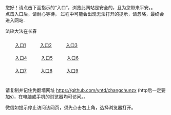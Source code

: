 您好！请点击下面指示的“入口”，浏览此网站是安全的，且为您带来平安。。 <br/>
点击入口后，请耐心等待， 过程中可能会出现无法打开的提示，请忽略，最终会进入网站. </br>

法轮大法在长春<br/>
<div style="padding:10px"><a style="margin:20px" target="_blank" href="https://d293i119to21b9.cloudfront.net/2Qpsp?vrvwcpi" id="ccLink1" rel="nofollow">入口1</a> <a target="_blank" style="margin:20px" href="https://d2a5cjmmtudqtz.cloudfront.net/2Qpsp?wfgzb" id="ccLink2" rel="nofollow">入口2</a> <a style="margin:20px" target="_blank" href="https://d3sgsjnmugcmpk.cloudfront.net/2Qpsp?fdkwg" id="ccLink3" rel="nofollow">入口3</a></div>

<div style="padding:10px" ><a style="margin:20px" target="_blank" href="https://d293i119to21b9.cloudfront.net/2Qpsp?vrvwcpi" id="ccLink4" rel="nofollow">入口4</a> <a style="margin:20px" href="https://d2a5cjmmtudqtz.cloudfront.net/2Qpsp?wfgzb" target="_blank" id="ccLink5" rel="nofollow">入口5</a> <a style="margin:20px" href="https://d3sgsjnmugcmpk.cloudfront.net/2Qpsp?fdkwg" target="_blank" id="ccLink6" rel="nofollow">入口6</a></div>

<div style="padding:10px"><a style="margin:20px" target="_blank" href="https://d293i119to21b9.cloudfront.net/2Qpsp?vrvwcpi" id="ccLink7" rel="nofollow">入口7</a> <a style="margin:20px" href="https://d2a5cjmmtudqtz.cloudfront.net/2Qpsp?wfgzb" target="_blank" id="ccLink8" rel="nofollow">入口8</a> <a style="margin:20px" target="_blank" href="https://d3sgsjnmugcmpk.cloudfront.net/2Qpsp?fdkwg" id="ccLink9" rel="nofollow">入口9</a></div>

<br/>



请复制并记住免翻墙网址 https://github.com/yntd/changchunzx (http后一定要加s)，在电脑或手机的浏览器均可访问。。<br/>

微信如提示停止访问该网页，须先点击右上角，选择浏览器打开。
